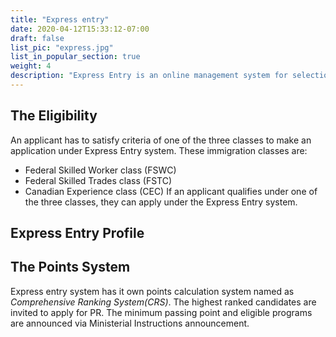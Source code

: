 ```yaml
---
title: "Express entry"
date: 2020-04-12T15:33:12-07:00
draft: false
list_pic: "express.jpg"
list_in_popular_section: true
weight: 4
description: "Express Entry is an online management system for selection and processing of PR applications."
---
```

## The Eligibility
An applicant has to satisfy criteria of one of the three classes to make an application under Express Entry system. These immigration classes are: 
- Federal Skilled Worker class (FSWC)
- Federal Skilled Trades class (FSTC)
- Canadian Experience class (CEC)
If an applicant qualifies under one of the three classes, they can apply under the Express Entry system.

## Express Entry Profile


## The Points System
Express entry system has it own points calculation system named as *Comprehensive Ranking System(CRS)*. The highest ranked candidates are invited to apply for PR. The minimum passing point and eligible programs are announced via Ministerial Instructions announcement.
